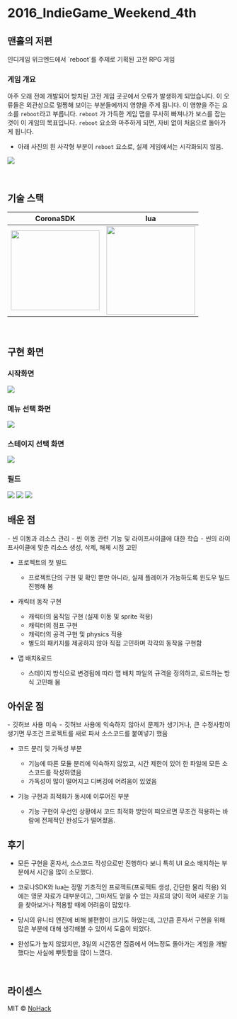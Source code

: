 # 2016_IndieGame_Weekend_4th


## 맨홀의 저편

<p align="justify">
인디게임 위크엔드에서 `reboot`를 주제로 기획된 고전 RPG 게임

### 게임 개요
아주 오래 전에 개발되어 방치된 고전 게임 곳곳에서 오류가 발생하게 되었습니다. 이 오류들은 외관상으로 멀쩡해 보이는 부분들에까지 영향을 주게 됩니다. 이 영향을 주는 요소를 `reboot`라고 부릅니다. `reboot` 가 가득한 게임 맵을 무사히 빠져나가 보스를 잡는 것이 이 게임의 목표입니다. `reboot` 요소와 마주하게 되면, 자비 없이 처음으로 돌아가게 됩니다.

- 아래 사진의 흰 사각형 부분이 `reboot` 요소로, 실제 게임에서는 시각화되지 않음.

<img src="/.images/physics.png">

</p>


<br>

## 기술 스택

| CoronaSDK | lua |
| :--------: | :--------: |
|   <img src="/.images/coronasdk.png" width="200" height="180"/>   |   <img src="/.images/lua.png" width="200" height="200"/>    |

<br>

## 구현 화면


### 시작화면

<img src="/.images/title.png">

### 메뉴 선택 화면

<img src="/.images/menu.png">

### 스테이지 선택 화면

<img src="/.images/menu_2.png">

### 필드

<img src="/.images/field.png">
<img src="/.images/field_2.png">
<img src="/.images/ui.png">

<br>

## 배운 점

<p align="justify">
- 씬 이동과 리소스 관리
    - 씬 이동 관련 기능 및 라이프사이클에 대한 학습
    - 씬의 라이프사이클에 맞춘 리소스 생성, 삭제, 해체 시점 고민

- 프로젝트의 첫 빌드
    - 프로젝트단의 구현 및 확인 뿐만 아니라, 실제 플레이가 가능하도록 윈도우 빌드 진행해 봄

- 캐릭터 동작 구현
    - 캐릭터의 움직임 구현 (실제 이동 및 sprite 적용)
    - 캐릭터의 점프 구현
    - 캐릭터의 공격 구현 및 physics 적용
    - 별도의 패키지를 제공하지 않아 직접 고민하며 각각의 동작을 구현함

- 맵 배치&로드
    - 스테이지 방식으로 변경됨에 따라 맵 배치 파일의 규격을 정의하고, 로드하는 방식 고민해 봄

</p>

## 아쉬운 점
<p align="justify">
- 깃허브 사용 미숙
    - 깃허브 사용에 익숙하지 않아서 문제가 생기거나, 큰 수정사항이 생기면 무조건 프로젝트를 새로 파서 소스코드를 붙여넣기 했음

- 코드 분리 및 가독성 부분
    - 기능에 따른 모듈 분리에 익숙하지 않았고, 시간 제한이 있어 한 파일에 모든 소스코드를 작성하였음
    - 가독성이 많이 떨어지고 디버깅에 어려움이 있었음

- 기능 구현과 최적화가 동시에 이루어진 부분
    - 기능 구현이 우선인 상황에서 코드 최적화 방안이 떠오르면 무조건 적용하는 바람에 전체적인 완성도가 떨어졌음.
</p>

## 후기
<p align="justify">

- 모든 구현을 혼자서, 소스코드 작성으로만 진행하다 보니 특히 UI 요소 배치하는 부분에서 시간을 많이 소모했다.

- 코로나SDK와 lua는 정말 기초적인 프로젝트(프로젝트 생성, 간단한 물리 적용) 외에는 영문 자료가 대부분이고, 그마저도 얻을 수 있는 자료의 양이 적어 새로운 기능을 찾아보거나 적용할 때에 어려움이 많았다.

- 당시의 유니티 엔진에 비해 불편함이 크기도 하였는데, 그만큼 혼자서 구현을 위해 많은 부분에 대해 생각해볼 수 있어서 도움이 되었다.

- 완성도가 높지 않았지만, 3일의 시간동안 집중에서 어느정도 돌아가는 게임을 개발했다는 사실에 뿌듯함을 많이 느꼈다.

</p>


<br>

## 라이센스

MIT &copy; [NoHack](mailto:lbjp114@gmail.com)

